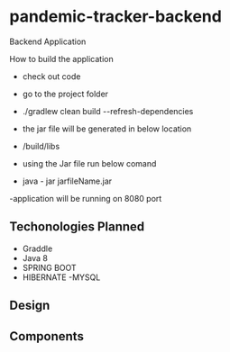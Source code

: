 # pandemic-tracker-backend
Backend Application

_<place holder>_
How to build the application 
 - check out code
 - go to the project folder
 - ./gradlew clean build  --refresh-dependencies
 - the jar  file will be generated in below location 
 - /build/libs
 
 - using the Jar file run below comand
 
- java - jar jarfileName.jar
 
 -application will be running on 8080 port
 

 
## Techonologies Planned
 -  Graddle
 -  Java 8
- SPRING BOOT
 - HIBERNATE
 -MYSQL


## Design

  _<place holder>_
  
## Components

  _<place holder>_
